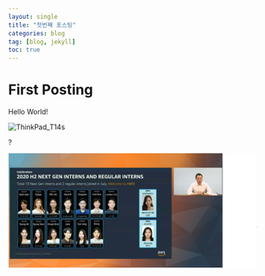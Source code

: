 ```yaml
---
layout: single
title: "첫번째 포스팅"
categories: blog
tag: [blog, jekyll]
toc: true
---
```


# First Posting

Hello World!



![ThinkPad_T14s](2joonh2.github.io/images/2022-02-09-first-posting/lenovo-laptop-thinkpad-t14s-amd-subseries-gallery-1.jpg)





?



![image](../images/2022-02-09-first-posting/image.png)
